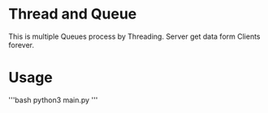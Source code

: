 # Thread and Queue
This is multiple Queues process by Threading.
Server get data form Clients forever. 

# Usage
'''bash
python3 main.py
'''

